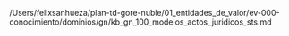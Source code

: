 /Users/felixsanhueza/plan-td-gore-nuble/01_entidades_de_valor/ev-000-conocimiento/dominios/gn/kb_gn_100_modelos_actos_juridicos_sts.md